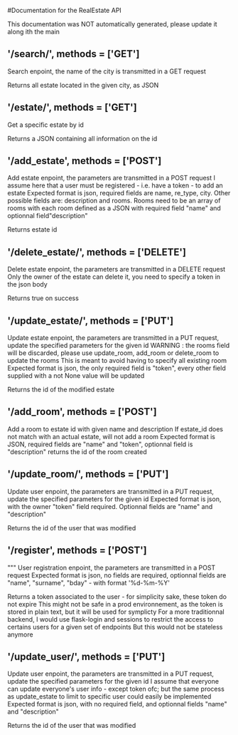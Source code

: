 #Documentation for the RealEstate API

This documentation was NOT automatically generated, please update it along ith the main

## '/search/<city>', methods = ['GET']
Search enpoint, the name of the city is transmitted in a GET request

Returns all estate located in the given city, as JSON

## '/estate/<id>', methods = ['GET']
Get a specific estate by id

Returns a JSON containing all information on the id

## '/add_estate', methods = ['POST']
Add estate enpoint, the parameters are transmitted in a POST request
I assume here that a user must be registered - i.e. have a token - to add an estate
Expected format is json, required fields are name, re_type, city. Other possible fields are: description and rooms. 
Rooms need to be an array of rooms with each room defined as a JSON with required field "name" and optionnal field"description"

Returns estate id

## '/delete_estate/<id>', methods = ['DELETE']
Delete estate enpoint, the parameters are transmitted in a DELETE request
Only the owner of the estate can delete it, you need to specify a token in the json body

Returns true on success

## '/update_estate/<id>', methods = ['PUT']
Update estate enpoint, the parameters are transmitted in a PUT request, update the specified parameters for the given id
WARNING : the rooms field will be discarded, please use update_room, add_room or delete_room to update the rooms
This is meant to avoid having to specify all existing room
Expected format is json, the only required field is "token", every other field supplied with a not None value will be updated

Returns the id of the modified estate

## '/add_room', methods = ['POST']
Add a room to estate id with given name and description 
If estate_id does not match with an actual estate, will not add a room
Expected format is JSON, required fields are "name" and "token", optionnal field is "description"
returns the id of the room created

## '/update_room/<id>', methods = ['PUT']
Update user enpoint, the parameters are transmitted in a PUT request, update the specified parameters for the given id
Expected format is json, with the owner "token" field required. Optionnal fields are "name" and "description"

Returns the id of the user that was modified

## '/register', methods = ['POST']
"""
User registration enpoint, the parameters are transmitted in a POST request
Expected format is json, no fields are required, optionnal fields are "name", "surname", "bday" - with format '%d-%m-%Y'

Returns a token associated to the user - for simplicity sake, these token do not expire 
This might not be safe in a prod environnement, as the token is stored in plain text, but it will be used for symplicty
For a more traditionnal backend, I would use flask-login and sessions to restrict the access to certains users for a given set of endpoints
But this would not be stateless anymore

## '/update_user/<id>', methods = ['PUT']
Update user enpoint, the parameters are transmitted in a PUT request, update the specified parameters for the given id
I assume that everyone can update everyone's user info - except token ofc; but the same process as update_estate to limit to specific user could easily be implemented
Expected format is json, with no required field, and optionnal fields "name" and "description"

Returns the id of the user that was modified


